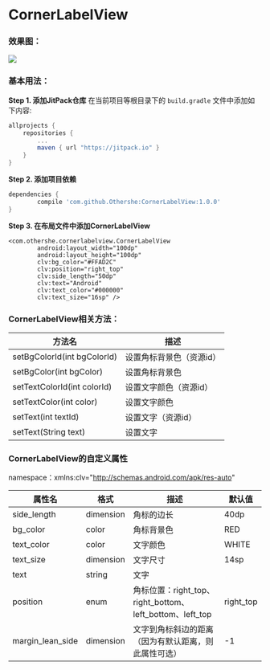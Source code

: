 # CornerLabelView

### 效果图：

![](https://github.com/Othershe/CornerLabelView/blob/master/screenshort/scan.PNG)

### 基本用法：
**Step 1. 添加JitPack仓库**
在当前项目等根目录下的 `build.gradle` 文件中添加如下内容:
``` gradle
allprojects {
    repositories {
        ...
        maven { url "https://jitpack.io" }
    }
}
```
**Step 2. 添加项目依赖**
``` gradle
dependencies {
        compile 'com.github.Othershe:CornerLabelView:1.0.0'
}
```
**Step 3. 在布局文件中添加CornerLabelView**
```
<com.othershe.cornerlabelview.CornerLabelView
        android:layout_width="100dp"
        android:layout_height="100dp"
        clv:bg_color="#FFAD2C"
        clv:position="right_top"
        clv:side_length="50dp"
        clv:text="Android"
        clv:text_color="#000000"
        clv:text_size="16sp" />
```

### CornerLabelView相关方法：
|方法名|描述|
|---|---|
|setBgColorId(int bgColorId)|设置角标背景色（资源id）|
|setBgColor(int bgColor)|设置角标背景色|
|setTextColorId(int colorId)|设置文字颜色（资源id）|
|setTextColor(int color)|设置文字颜色|
|setText(int textId)|设置文字（资源id）|
|setText(String text)|设置文字|

### CornerLabelView的自定义属性
namespace：xmlns:clv="http://schemas.android.com/apk/res-auto"

|属性名|格式|描述|默认值|
|---|---|---|---|
|side_length|dimension|角标的边长|40dp|
|bg_color|color|角标背景色|RED|
|text_color|color|文字颜色|WHITE|
|text_size|dimension|文字尺寸|14sp|
|text|string|文字|
|position|enum|角标位置：right_top、right_bottom、left_bottom、left_top|right_top|
|margin_lean_side|dimension|文字到角标斜边的距离（因为有默认距离，则此属性可选）|-1|